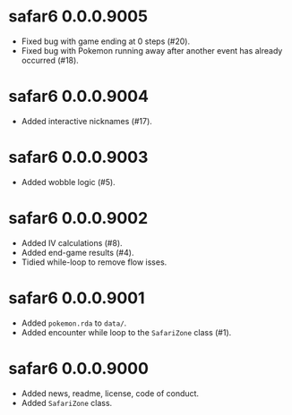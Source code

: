 # safar6 0.0.0.9005

* Fixed bug with game ending at 0 steps (#20).
* Fixed bug with Pokemon running away after another event has already occurred (#18).

# safar6 0.0.0.9004

* Added interactive nicknames (#17).

# safar6 0.0.0.9003

* Added wobble logic (#5).

# safar6 0.0.0.9002

* Added IV calculations (#8).
* Added end-game results (#4).
* Tidied while-loop to remove flow isses.

# safar6 0.0.0.9001

* Added `pokemon.rda` to `data/`.
* Added encounter while loop to the `SafariZone` class (#1).

# safar6 0.0.0.9000

* Added news, readme, license, code of conduct.
* Added `SafariZone` class.
